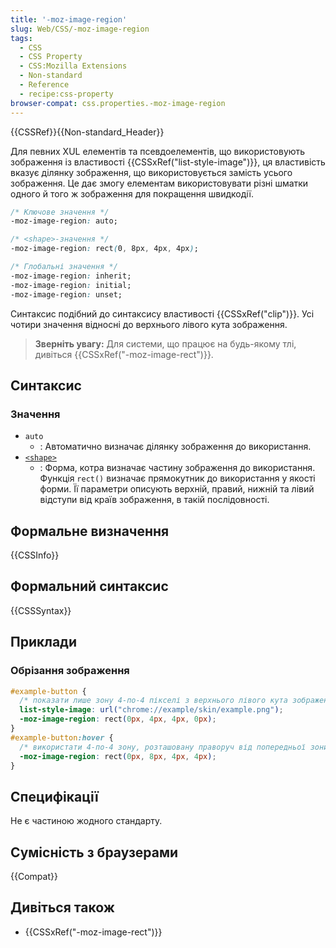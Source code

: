 ```yaml
---
title: '-moz-image-region'
slug: Web/CSS/-moz-image-region
tags:
  - CSS
  - CSS Property
  - CSS:Mozilla Extensions
  - Non-standard
  - Reference
  - recipe:css-property
browser-compat: css.properties.-moz-image-region
---
```

{{CSSRef}}{{Non-standard_Header}}

Для певних XUL елементів та псевдоелементів, що використовують зображення із властивості {{CSSxRef("list-style-image")}}, ця властивість вказує ділянку зображення, що використовується замість усього зображення. Це дає змогу елементам використовувати різні шматки одного й того ж зображення для покращення швидкодії.

```css
/* Ключове значення */
-moz-image-region: auto;

/* <shape>-значення */
-moz-image-region: rect(0, 8px, 4px, 4px);

/* Глобальні значення */
-moz-image-region: inherit;
-moz-image-region: initial;
-moz-image-region: unset;
```

Синтаксис подібний до синтаксису властивості {{CSSxRef("clip")}}. Усі чотири значення відносні до верхнього лівого кута зображення.

> **Зверніть увагу:** Для системи, що працює на будь-якому тлі, дивіться {{CSSxRef("-moz-image-rect")}}.

## Синтаксис

### Значення

- `auto`
  - : Автоматично визначає ділянку зображення до використання.
- [`<shape>`](/uk/docs/Web/CSS/shape)
  - : Форма, котра визначає частину зображення до використання. Функція `rect()` визначає прямокутник до використання у якості форми. Її параметри описують верхній, правий, нижній та лівий відступи від країв зображення, в такій послідовності.

## Формальне визначення

{{CSSInfo}}

## Формальний синтаксис

{{CSSSyntax}}

## Приклади

### Обрізання зображення

```css
#example-button {
  /* показати лише зону 4-по-4 пікселі з верхнього лівого кута зображення */
  list-style-image: url("chrome://example/skin/example.png");
  -moz-image-region: rect(0px, 4px, 4px, 0px);
}
#example-button:hover {
  /* використати 4-по-4 зону, розташовану праворуч від попередньої зони, для кнопки, над котрою курсор миші */
  -moz-image-region: rect(0px, 8px, 4px, 4px);
}
```

## Специфікації

Не є частиною жодного стандарту.

## Сумісність з браузерами

{{Compat}}

## Дивіться також

- {{CSSxRef("-moz-image-rect")}}
